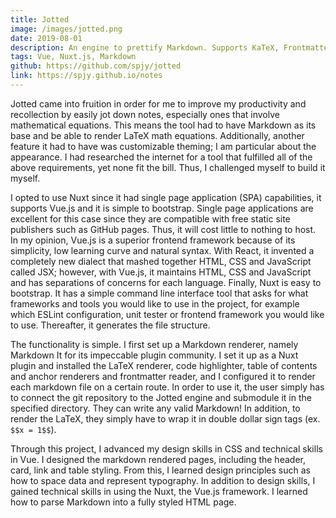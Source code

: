 ```yaml
---
title: Jotted
image: /images/jotted.png
date: 2019-08-01
description: An engine to prettify Markdown. Supports KaTeX, Frontmatter, MD ToC. Built on Vue.
tags: Vue, Nuxt.js, Markdown
github: https://github.com/spjy/jotted
link: https://spjy.github.io/notes
---
```


Jotted came into fruition in order for me to improve my productivity and recollection by easily jot down notes, especially ones that involve mathematical equations. This means the tool had to have Markdown as its base and be able to render LaTeX math equations. Additionally, another feature it had to have was customizable theming; I am particular about the appearance. I had researched the internet for a tool that fulfilled all of the above requirements, yet none fit the bill. Thus, I challenged myself to build it myself.

I opted to use Nuxt since it had single page application (SPA) capabilities, it supports Vue.js and it is simple to bootstrap. Single page applications are excellent for this case since they are compatible with free static site publishers such as GitHub pages. Thus, it will cost little to nothing to host. In my opinion, Vue.js is a superior frontend framework because of its simplicity, low learning curve and natural syntax. With React, it invented a completely new dialect that mashed together HTML, CSS and JavaScript called JSX; however, with Vue.js, it maintains HTML, CSS and JavaScript and has separations of concerns for each language. Finally, Nuxt is easy to bootstrap. It has a simple command line interface tool that asks for what frameworks and tools you would like to use in the project, for example which ESLint configuration, unit tester or frontend framework you would like to use. Thereafter, it generates the file structure.

The functionality is simple. I first set up a Markdown renderer, namely Markdown It for its impeccable plugin community. I set it up as a Nuxt plugin and installed the LaTeX renderer, code highlighter, table of contents and anchor renderers and frontmatter reader, and I configured it to render each markdown file on a certain route.
In order to use it, the user simply has to connect the git repository to the Jotted engine and submodule it in the specified directory. They can write any valid Markdown! In addition, to render the LaTeX, they simply have to wrap it in double dollar sign tags (ex. `$$x = 1$$`).
 
Through this project, I advanced my design skills in CSS and technical skills in Vue. I designed the markdown rendered pages, including the header, card, link and table styling. From this, I learned design principles such as how to space data and represent typography. In addition to design skills, I gained technical skills in using the Nuxt, the Vue.js framework. I learned how to parse Markdown into a fully styled HTML page.
